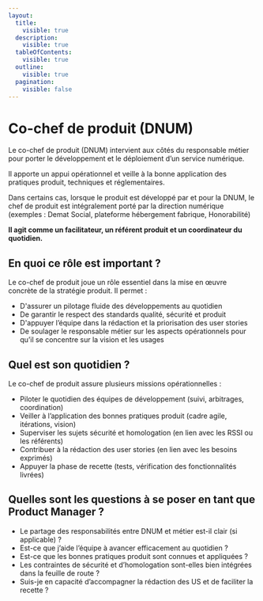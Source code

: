```yaml
---
layout:
  title:
    visible: true
  description:
    visible: true
  tableOfContents:
    visible: true
  outline:
    visible: true
  pagination:
    visible: false
---
```


# Co-chef de produit (DNUM)

Le co-chef de produit (DNUM) intervient aux côtés du responsable métier pour porter le développement et le déploiement d’un service numérique.

Il apporte un appui opérationnel et veille à la bonne application des pratiques produit, techniques et réglementaires.

Dans certains cas, lorsque le produit est développé par et pour la DNUM, le chef de produit est intégralement porté par la direction numérique (exemples : Demat Social, plateforme hébergement fabrique, Honorabilité)

**Il agit comme un facilitateur, un référent produit et un coordinateur du quotidien.**

## En quoi ce rôle est important ?

Le co-chef de produit joue un rôle essentiel dans la mise en œuvre concrète de la stratégie produit. Il permet :

* D'assurer un pilotage fluide des développements au quotidien
* De garantir le respect des standards qualité, sécurité et produit
* D'appuyer l’équipe dans la rédaction et la priorisation des user stories
* De soulager le responsable métier sur les aspects opérationnels pour qu’il se concentre sur la vision et les usages

## Quel est son quotidien ?

Le co-chef de produit assure plusieurs missions opérationnelles :

* Piloter le quotidien des équipes de développement (suivi, arbitrages, coordination)
* Veiller à l’application des bonnes pratiques produit (cadre agile, itérations, vision)
* Superviser les sujets sécurité et homologation (en lien avec les RSSI ou les référents)
* Contribuer à la rédaction des user stories (en lien avec les besoins exprimés)
* Appuyer la phase de recette (tests, vérification des fonctionnalités livrées)

## Quelles sont les questions à se poser en tant que Product Manager ?

* Le partage des responsabilités entre DNUM et métier est-il clair (si applicable) ?
* Est-ce que j’aide l’équipe à avancer efficacement au quotidien ?
* Est-ce que les bonnes pratiques produit sont connues et appliquées ?
* Les contraintes de sécurité et d’homologation sont-elles bien intégrées dans la feuille de route ?
* Suis-je en capacité d’accompagner la rédaction des US et de faciliter la recette ?
